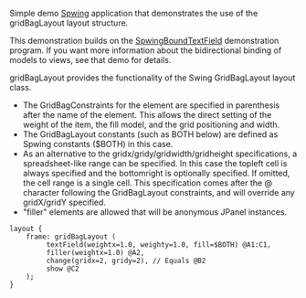 Simple demo [Spwing](https://github.com/bobhablutzel/spwing) application that 
demonstrates the use of the gridBagLayout layout structure.

This demonstration builds on the [SpwingBoundTextField](https://github.com/bobhablutzel/SpwingBoundTextFieldDemo)
demonstration program. If you want more information about the bidirectional
binding of models to views, see that demo for details.

gridBagLayout provides the functionality of the Swing GridBagLayout layout class.


- The GridBagConstraints for the element are specified in
parenthesis after the name of the element. This allows
the direct setting of the weight of the item, the fill
model, and the grid positioning and width.
- The GridBagLayout constants (such as BOTH below) are
defined as Spwing constants ($BOTH) in this case.
- As an alternative to the gridx/gridy/gridwidth/gridheight
specifications, a spreadsheet-like range can be specified.
In this case the topleft cell is always specified and the
bottomright is optionally specified. If omitted, the cell
range is a single cell. This specification comes after the
@ character following the GridBagLayout constraints, and
will override any gridX/gridY specified.
- "filler" elements are allowed that will be anonymous
JPanel instances.

```
layout {
    frame: gridBagLayout (
         textField(weightx=1.0, weighty=1.0, fill=$BOTH) @A1:C1,
         filler(weightx=1.0) @A2,
         change(gridx=2, gridy=2), // Equals @B2
         show @C2
    );
}
```
